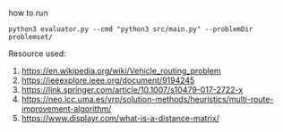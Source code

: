 how to run

```python3 evaluator.py --cmd "python3 src/main.py" --problemDir problemset/```

Resource used:
1. https://en.wikipedia.org/wiki/Vehicle_routing_problem
2. https://ieeexplore.ieee.org/document/9194245
3. https://link.springer.com/article/10.1007/s10479-017-2722-x
4. https://neo.lcc.uma.es/vrp/solution-methods/heuristics/multi-route-improvement-algorithm/
5. https://www.displayr.com/what-is-a-distance-matrix/
